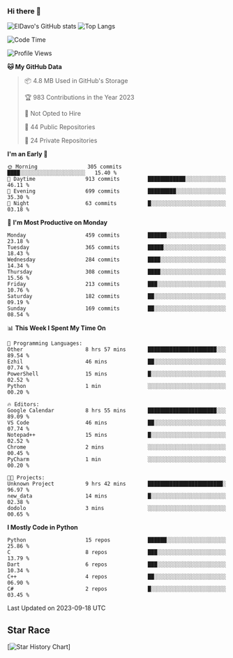 ### Hi there 👋
![ElDavo's GitHub stats](https://github-readme-stats.vercel.app/api?username=ElDavoo&show_icons=true&theme=chartreuse-dark)
![Top Langs](https://github-readme-stats.vercel.app/api/top-langs/?username=ElDavoo&theme=chartreuse-dark&layout=compact)

<!--START_SECTION:waka-->
![Code Time](http://img.shields.io/badge/Code%20Time-400%20hrs%2037%20mins-blue)

![Profile Views](http://img.shields.io/badge/Profile%20Views-0-blue)

**🐱 My GitHub Data** 

> 📦 4.8 MB Used in GitHub's Storage 
 > 
> 🏆 983 Contributions in the Year 2023
 > 
> 🚫 Not Opted to Hire
 > 
> 📜 44 Public Repositories 
 > 
> 🔑 24 Private Repositories 
 > 
**I'm an Early 🐤** 

```text
🌞 Morning                305 commits         ████░░░░░░░░░░░░░░░░░░░░░   15.40 % 
🌆 Daytime                913 commits         ████████████░░░░░░░░░░░░░   46.11 % 
🌃 Evening                699 commits         █████████░░░░░░░░░░░░░░░░   35.30 % 
🌙 Night                  63 commits          █░░░░░░░░░░░░░░░░░░░░░░░░   03.18 % 
```
📅 **I'm Most Productive on Monday** 

```text
Monday                   459 commits         ██████░░░░░░░░░░░░░░░░░░░   23.18 % 
Tuesday                  365 commits         █████░░░░░░░░░░░░░░░░░░░░   18.43 % 
Wednesday                284 commits         ████░░░░░░░░░░░░░░░░░░░░░   14.34 % 
Thursday                 308 commits         ████░░░░░░░░░░░░░░░░░░░░░   15.56 % 
Friday                   213 commits         ███░░░░░░░░░░░░░░░░░░░░░░   10.76 % 
Saturday                 182 commits         ██░░░░░░░░░░░░░░░░░░░░░░░   09.19 % 
Sunday                   169 commits         ██░░░░░░░░░░░░░░░░░░░░░░░   08.54 % 
```


📊 **This Week I Spent My Time On** 

```text
💬 Programming Languages: 
Other                    8 hrs 57 mins       ██████████████████████░░░   89.54 % 
Ezhil                    46 mins             ██░░░░░░░░░░░░░░░░░░░░░░░   07.74 % 
PowerShell               15 mins             █░░░░░░░░░░░░░░░░░░░░░░░░   02.52 % 
Python                   1 min               ░░░░░░░░░░░░░░░░░░░░░░░░░   00.20 % 

🔥 Editors: 
Google Calendar          8 hrs 55 mins       ██████████████████████░░░   89.09 % 
VS Code                  46 mins             ██░░░░░░░░░░░░░░░░░░░░░░░   07.74 % 
Notepad++                15 mins             █░░░░░░░░░░░░░░░░░░░░░░░░   02.52 % 
Chrome                   2 mins              ░░░░░░░░░░░░░░░░░░░░░░░░░   00.45 % 
PyCharm                  1 min               ░░░░░░░░░░░░░░░░░░░░░░░░░   00.20 % 

🐱‍💻 Projects: 
Unknown Project          9 hrs 42 mins       ████████████████████████░   96.97 % 
new_data                 14 mins             █░░░░░░░░░░░░░░░░░░░░░░░░   02.38 % 
dodolo                   3 mins              ░░░░░░░░░░░░░░░░░░░░░░░░░   00.65 % 
```

**I Mostly Code in Python** 

```text
Python                   15 repos            ██████░░░░░░░░░░░░░░░░░░░   25.86 % 
C                        8 repos             ███░░░░░░░░░░░░░░░░░░░░░░   13.79 % 
Dart                     6 repos             ███░░░░░░░░░░░░░░░░░░░░░░   10.34 % 
C++                      4 repos             ██░░░░░░░░░░░░░░░░░░░░░░░   06.90 % 
C#                       2 repos             █░░░░░░░░░░░░░░░░░░░░░░░░   03.45 % 
```




 Last Updated on 2023-09-18 UTC
<!--END_SECTION:waka-->

## Star Race

[![Star History Chart](https://api.star-history.com/svg?repos=ElDavoo/WhatsApp-Crypt14-Crypt15-Decrypter,ElDavoo/TuringOS,EliteAndroidApps/WhatsApp-Crypt12-Decrypter,KnugiHK/Whatsapp-Chat-Exporter&type=Date)]

